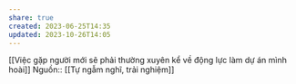 ```yaml
---
share: true
created: 2023-06-25T14:35
updated: 2023-10-26T14:05
---
```

[[Việc gặp người mới sẽ phải thường xuyên kể về động lực làm dự án mình hoài]] 
Nguồn:: [[Tự ngẫm nghĩ, trải nghiệm]]
